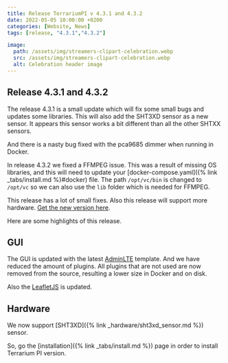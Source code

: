 ```yaml
---
title: Release TerrariumPI v 4.3.1 and 4.3.2
date: 2022-05-05 10:00:00 +0200
categories: [Website, News]
tags: [release, "4.3.1","4.3.2"]

image:
  path: /assets/img/streamers-clipart-celebration.webp
  src: /assets/img/streamers-clipart-celebration.webp
  alt: Celebration header image
---
```


## Release 4.3.1 and 4.3.2

The release 4.3.1 is a small update which will fix some small bugs and updates some libraries. This will also add the SHT3XD sensor as a new sensor. It appears this sensor works a bit different than all the other SHTXX sensors.

And there is a nasty bug fixed with the pca9685 dimmer when running in Docker.

In release 4.3.2 we fixed a FFMPEG issue. This was a result of missing OS libraries, and this will need to update your [docker-compose.yaml]({% link _tabs/install.md %}#docker) file. The path `/opt/vc/bin` is changed to `/opt/vc` so we can also use the `lib` folder which is needed for FFMPEG.

This release has a lot of small fixes. Also this release will support more hardware. [Get the new version here](https://github.com/theyosh/TerrariumPI/releases/tag/4.3.2).

Here are some highlights of this release.

## GUI

The GUI is updated with the latest [AdminLTE](https://adminlte.io/) template. And we have reduced the amount of plugins. All plugins that are not used are now removed from the source, resulting a lower size in Docker and on disk.

Also the [LeafletJS](https://leafletjs.com/) is updated.

## Hardware

We now support [SHT3XD]({% link _hardware/sht3xd_sensor.md %}) sensor.

So, go the [installation]({% link _tabs/install.md %}) page in order to install Terrarium PI version.